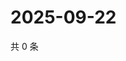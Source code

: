 # 2025-09-22

共 0 条

<!-- BEGIN ZHIHUQUESTIONS -->
<!-- 最后更新时间 Mon Sep 22 2025 06:09:49 GMT+0800 (China Standard Time) -->

<!-- END ZHIHUQUESTIONS -->
